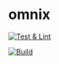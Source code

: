 # omnix

[![Test & Lint](https://github.com/omnix-os/omnix/actions/workflows/test.yml/badge.svg)](https://github.com/omnix-os/omnix/actions/workflows/test.yml)

[![Build](https://github.com/omnix-os/omnix/actions/workflows/build.yml/badge.svg)](https://github.com/omnix-os/omnix/actions/workflows/build.yml)


